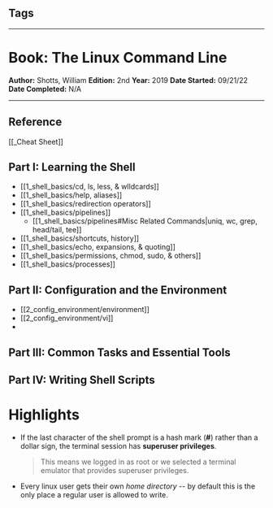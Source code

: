 ## Tags
___

# Book: The Linux Command Line
**Author:** Shotts, William
**Edition:** 2nd
**Year:** 2019
**Date Started:** 09/21/22
**Date Completed:** N/A
___
## Reference
[[_Cheat Sheet]]


## Part I: Learning the Shell
* [[1_shell_basics/cd, ls, less, & wIldcards]]
* [[1_shell_basics/help, aliases]]
* [[1_shell_basics/redirection operators]]
* [[1_shell_basics/pipelines]] 
	* [[1_shell_basics/pipelines#Misc Related Commands|uniq, wc, grep, head/tail, tee]]
* [[1_shell_basics/shortcuts, history]]
* [[1_shell_basics/echo, expansions, & quoting]]
* [[1_shell_basics/permissions, chmod, sudo, & others]]
* [[1_shell_basics/processes]]

## Part II: Configuration and the Environment
* [[2_config_environment/environment]]
* [[2_config_environment/vi]]
* 

## Part III: Common Tasks and Essential Tools


## Part IV: Writing Shell Scripts

# Highlights
* If the last character of the shell prompt is a hash mark (**#**) rather than a dollar sign, the terminal session has **superuser privileges**.
	> This means we logged in as root or we selected a terminal emulator that provides superuser privileges.

* Every linux user gets their own *home directory* -- by default this is the only place a regular user is allowed to write.